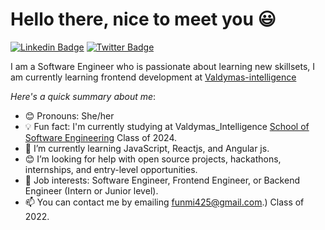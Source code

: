 # Hello there, nice to meet you 😃

 [![Linkedin Badge](https://img.shields.io/badge/-Funmi%20Dahunsi-blue?style=for-the-badge&logo=Linkedin&logoColor=white&link=https://www.linkedin.com/in/Funmi-Dahunsi)](https://www.linkedin.com/in/Funmi-Dahunsi) 
 [![Twitter Badge](https://img.shields.io/badge/-@ODahunsiR9364-1ca0f1?style=for-the-badge&logo=twitter&logoColor=white&link=https://twitter.com/DahunsiR9364)](https://twitter.com/)
 
I am a Software Engineer who is passionate about learning new skillsets, I am currently learning frontend development at [Valdymas-intelligence](https://valdymasintelligence.org/)

*Here's a quick summary about me*:

- 😊 Pronouns: She/her
- 💡 Fun fact: I'm currently studying at Valdymas_Intelligence [School of Software Engineering](https://valdymasintelligence.org/) Class of 2024.
- 🌱 I’m currently learning JavaScript, Reactjs, and Angular js.
- 😊 I’m looking for help with open source projects, hackathons, internships, and entry-level opportunities.
- 💼 Job interests: Software Engineer, Frontend Engineer, or Backend Engineer (Intern or Junior level).
- 📫 You can contact me by emailing funmi425@gmail.com.) Class of 2022.
